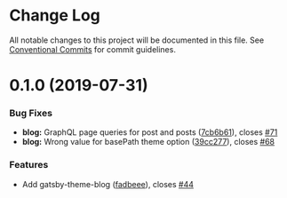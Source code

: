 # Change Log

All notable changes to this project will be documented in this file.
See [Conventional Commits](https://conventionalcommits.org) for commit guidelines.

# 0.1.0 (2019-07-31)

### Bug Fixes

- **blog:** GraphQL page queries for post and posts ([7cb6b61](https://github.com/undataforum/gatsby-themes/commit/7cb6b61)), closes [#71](https://github.com/undataforum/gatsby-themes/issues/71)
- **blog:** Wrong value for basePath theme option ([39cc277](https://github.com/undataforum/gatsby-themes/commit/39cc277)), closes [#68](https://github.com/undataforum/gatsby-themes/issues/68)

### Features

- Add gatsby-theme-blog ([fadbeee](https://github.com/undataforum/gatsby-themes/commit/fadbeee)), closes [#44](https://github.com/undataforum/gatsby-themes/issues/44)
